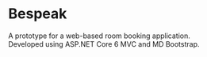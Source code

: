 # Bespeak

A prototype for a web-based room booking application. <br>
Developed using ASP.NET Core 6 MVC and MD Bootstrap. <br> <br>

